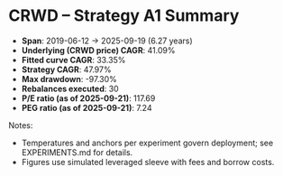 # CRWD – Strategy A1 Summary

- **Span**: 2019-06-12 → 2025-09-19 (6.27 years)
- **Underlying (CRWD price) CAGR**: 41.09%
- **Fitted curve CAGR**: 33.35%
- **Strategy CAGR**: 47.97%
- **Max drawdown**: -97.30%
- **Rebalances executed**: 30
- **P/E ratio (as of 2025-09-21)**: 117.69
- **PEG ratio (as of 2025-09-21)**: 7.24

Notes:

- Temperatures and anchors per experiment govern deployment; see EXPERIMENTS.md for details.
- Figures use simulated leveraged sleeve with fees and borrow costs.


